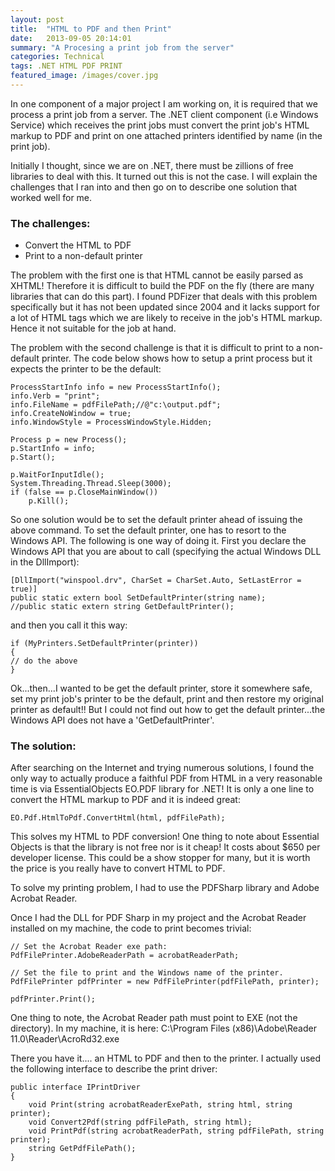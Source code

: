 ```yaml
---
layout: post
title:  "HTML to PDF and then Print"
date:   2013-09-05 20:14:01
summary: "A Procesing a print job from the server"
categories: Technical
tags: .NET HTML PDF PRINT
featured_image: /images/cover.jpg
---
```


In one component of a major project I am working on, it is required that we process a print job from a server. The .NET client component (i.e Windows Service) which receives the print jobs must convert the print job's HTML markup to PDF and print on one attached printers identified by name (in the print job).

Initially I thought, since we are on .NET, there must be zillions of free libraries to deal with this. It turned out this is not the case. I will explain the challenges that I ran into and then go on to describe one solution that worked well for me.

### The challenges:

* Convert the HTML to PDF
* Print to a non-default printer

The problem with the first one is that HTML cannot be easily parsed as XHTML! Therefore it is difficult to build the PDF on the fly (there are many libraries that can do this part). I found PDFizer that deals with this problem specifically but it has not been updated since 2004 and it lacks support for a lot of HTML tags which we are likely to receive in the job's HTML markup. Hence it not suitable for the job at hand.

The problem with the second challenge is that it is difficult to print to a non-default printer. The code below shows how to setup a print process but it expects the printer to be the default:

```
ProcessStartInfo info = new ProcessStartInfo();
info.Verb = "print";
info.FileName = pdfFilePath;//@"c:\output.pdf";
info.CreateNoWindow = true;
info.WindowStyle = ProcessWindowStyle.Hidden;

Process p = new Process();
p.StartInfo = info;
p.Start();

p.WaitForInputIdle();
System.Threading.Thread.Sleep(3000);
if (false == p.CloseMainWindow())
    p.Kill();
```

So one solution would be to set the default printer ahead of issuing the above command. To set the default printer, one has to resort to the Windows API. The following is one way of doing it. First you declare the Windows API that you are about to call (specifying the actual Windows DLL in the DllImport):

```
[DllImport("winspool.drv", CharSet = CharSet.Auto, SetLastError = true)]
public static extern bool SetDefaultPrinter(string name);
//public static extern string GetDefaultPrinter();
```

and then you call it this way:

```
if (MyPrinters.SetDefaultPrinter(printer))
{
// do the above
}
```

Ok...then...I wanted to be get the default printer, store it somewhere safe, set my print job's printer to be the default, print and then restore my original printer as default!! But I could not find out how to get the default printer...the Windows API does not have a 'GetDefaultPrinter'.

### The solution:

After searching on the Internet and trying numerous solutions, I found the only way to actually produce a faithful PDF from HTML in a very reasonable time is via EssentialObjects EO.PDF library for .NET! It is only a one line to convert the HTML markup to PDF and it is indeed great:

```
EO.Pdf.HtmlToPdf.ConvertHtml(html, pdfFilePath);
```

This solves my HTML to PDF conversion! One thing to note about Essential Objects is that the library is not free nor is it cheap! It costs about $650 per developer license. This could be a show stopper for many, but it is worth the price is you really have to convert HTML to PDF.

To solve my printing problem, I had to use the PDFSharp library and Adobe Acrobat Reader.

Once I had the DLL for PDF Sharp in my project and the Acrobat Reader installed on my machine, the code to print becomes trivial:

```
// Set the Acrobat Reader exe path:
PdfFilePrinter.AdobeReaderPath = acrobatReaderPath;

// Set the file to print and the Windows name of the printer.
PdfFilePrinter pdfPrinter = new PdfFilePrinter(pdfFilePath, printer);

pdfPrinter.Print();
```

One thing to note, the Acrobat Reader path must point to EXE (not the directory). In my machine, it is here:
C:\Program Files (x86)\Adobe\Reader 11.0\Reader\AcroRd32.exe

There you have it.... an HTML to PDF and then to the printer. I actually used the following interface to describe the print driver:

```
public interface IPrintDriver
{
    void Print(string acrobatReaderExePath, string html, string printer);
    void Convert2Pdf(string pdfFilePath, string html);
    void PrintPdf(string acrobatReaderPath, string pdfFilePath, string printer);
    string GetPdfFilePath();
}
```